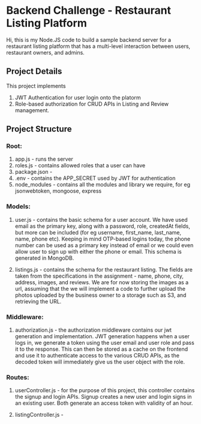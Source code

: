 # Backend Challenge - Restaurant Listing Platform

Hi, this is my Node.JS code to build a sample backend server for a restaurant listing platform that has a multi-level interaction between users, restaurant owners, and admins.

## Project Details

This project implements 

1. JWT Authentication for user login onto the platorm
2. Role-based authorization for CRUD APIs in Listing and Review management.

## Project Structure

### Root: 
1. app.js - runs the server
2. roles.js - contains allowed roles that a user can have
3. package.json -
4. .env - contains the APP_SECRET used by JWT for authentication
5. node_modules - contains all the modules and library we require, for eg jsonwebtoken, mongoose, express

### Models:
1. user.js - contains the basic schema for a user account. We have used email as the primary key, along with a password, role, createdAt fields, but more can be included (for eg username, first_name, last_name, name, phone etc). Keeping in mind OTP-based logins today, the phone number can be used as a primary key instead of email or we could even allow user to sign up with either the phone or email. This schema is generated in MongoDB.

2. listings.js - contains the schema for the restaurant listing. The fields are taken from the specifications in the assignment - name, phone, city, address, images, and reviews. We are for now storing the images as a url, assuming that the we will implement a code to further upload the photos uploaded by the business owner to a storage such as S3, and retrieving the URL.

### Middleware:

1. authorization.js - the authorization middleware contains our jwt generation and implementation. JWT generation happens when a user logs in, we generate a token using the user email and user role and pass it to the response. This can then be stored as a cache on the frontend and use it to authenticate access to the various CRUD APIs, as the decoded token will immediately give us the user object with the role.

### Routes:

1. userController.js - for the purpose of this project, this controller contains the signup and login APIs. Signup creates a new user and login signs in an existing user. Both generate an access token with validity of an hour.

2. listingController.js - 



